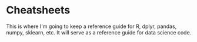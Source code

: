 # Cheatsheets

This is where I'm going to keep a reference guide for R, dplyr, pandas, numpy, sklearn, etc. It will serve as a reference guide for data science code.
